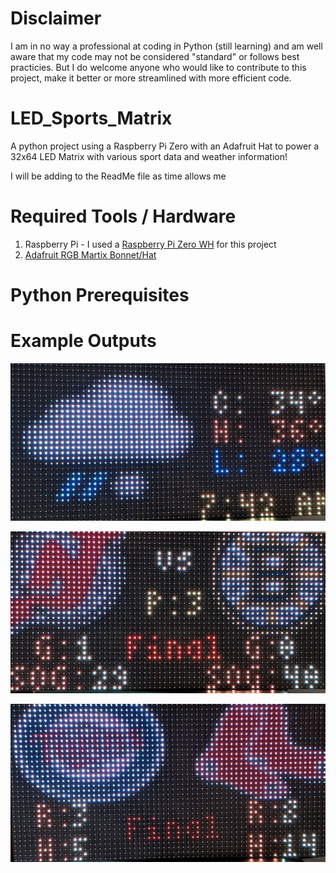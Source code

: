 # Disclaimer
I am in no way a professional at coding in Python (still learning) and am well aware that my code may not be considered "standard" or follows best practicies. But I do welcome anyone who would like to contribute to this project, make it better or more streamlined with more efficient code.

# LED_Sports_Matrix
A python project using a Raspberry Pi Zero with an Adafruit Hat to power a 32x64 LED Matrix with various sport data and weather information!

I will be adding to the ReadMe file as time allows me

# Required Tools / Hardware
  1. Raspberry Pi - I used a [Raspberry Pi Zero WH](https://www.amazon.com/Raspberry-Pi-Zero-WH-pre-soldered/dp/B07NY4WN6W/ref=asc_df_B07NY4WN6W/?tag=bingshoppinga-20&linkCode=df0&hvadid=&hvpos=&hvnetw=o&hvrand=&hvpone=&hvptwo=&hvqmt=e&hvdev=c&hvdvcmdl=&hvlocint=&hvlocphy=&hvtargid=pla-4584413746391131&psc=1&tag=&ref=&adgrpid=1293026030762014&hvadid=80814214584818&hvnetw=o&hvqmt=e&hvbmt=be&hvdev=c&hvlocint=&hvlocphy=&hvtargid=pla-4584413746391131&hydadcr=) for this project
  2. [Adafruit RGB Martix Bonnet/Hat](https://www.adafruit.com/product/3211)

# Python Prerequisites



# Example Outputs
![GitHub Logo](/images/PXL_20210329_114302690.jpg)

![GitHub Logo](/images/PXL_20210329_114318769.jpg)

![GitHub Logo](/images/PXL_20210329_114344873.jpg)
